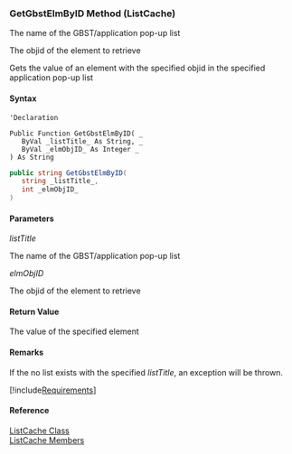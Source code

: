 ﻿### GetGbstElmByID Method (ListCache)

The name of the GBST/application pop-up list

The objid of the element to retrieve

Gets the value of an element with the specified objid in the specified application pop-up list

#### Syntax

```vbnet
'Declaration

Public Function GetGbstElmByID( _
   ByVal _listTitle_ As String, _
   ByVal _elmObjID_ As Integer _
) As String
```

```csharp
public string GetGbstElmByID( 
   string _listTitle_,
   int _elmObjID_
)
```

#### Parameters

_listTitle_

The name of the GBST/application pop-up list

_elmObjID_

The objid of the element to retrieve

#### Return Value

The value of the specified element

#### Remarks

If the no list exists with the specified _listTitle_, an exception will be thrown.

[!include[Requirements](../partials/requirements.md)]

#### Reference

[ListCache Class](fcSDK~FChoice.Foundation.Clarify.ListCache.md)  
[ListCache Members](fcSDK~FChoice.Foundation.Clarify.ListCache_members.md)